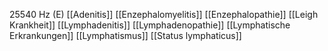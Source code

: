 25540 Hz (E)
[[Adenitis]]
[[Enzephalomyelitis]]
[[Enzephalopathie]]
[[Leigh Krankheit]]
[[Lymphadenitis]]
[[Lymphadenopathie]]
[[Lymphatische Erkrankungen]]
[[Lymphatismus]]
[[Status lymphaticus]]
